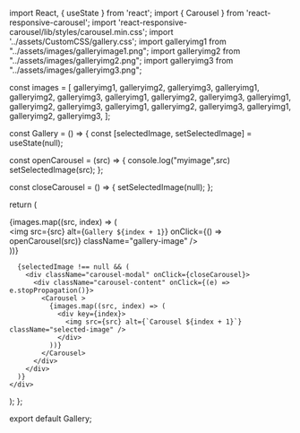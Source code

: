 import React, { useState } from 'react';
import { Carousel } from 'react-responsive-carousel';
import 'react-responsive-carousel/lib/styles/carousel.min.css';
import '../assets/CustomCSS/gallery.css';
import galleryimg1 from "../assets/images/galleryimage1.png";
import galleryimg2 from "../assets/images/galleryimg2.png";
import galleryimg3 from "../assets/images/galleryimg3.png";

const images = [
  galleryimg1,
  galleryimg2,
  galleryimg3,
  galleryimg1,
  galleryimg2,
  galleryimg3,
  galleryimg1,
  galleryimg2,
  galleryimg3,
  galleryimg1,
  galleryimg2,
  galleryimg3,
  galleryimg1,
  galleryimg2,
  galleryimg3,
  galleryimg1,
  galleryimg2,
  galleryimg3,
];

const Gallery = () => {
  const [selectedImage, setSelectedImage] = useState(null);

  const openCarousel = (src) => {
    console.log("myimage",src)
    setSelectedImage(src);
  };

  const closeCarousel = () => {
    setSelectedImage(null);
  };

  return (
    <div className="gallery-container">
      <div className="gallery">
        {images.map((src, index) => (
          <div key={index} className="gallery-item">
            <img
              src={src}
              alt={`Gallery ${index + 1}`}
              onClick={() => openCarousel(src)}
              className="gallery-image"
            />
          </div>
        ))}
      </div>

      {selectedImage !== null && (
        <div className="carousel-modal" onClick={closeCarousel}>
          <div className="carousel-content" onClick={(e) => e.stopPropagation()}>
            <Carousel >
              {images.map((src, index) => (
                <div key={index}>
                  <img src={src} alt={`Carousel ${index + 1}`} className="selected-image" />
                </div>
              ))}
            </Carousel>
          </div>
        </div>
      )}
    </div>
  );
};

export default Gallery;
